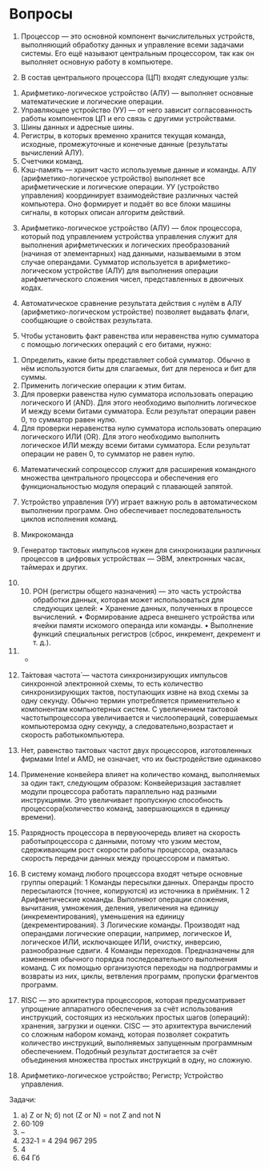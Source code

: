 # Вопросы
1. Процессор — это основной компонент вычислительных устройств, выполняющий обработку данных и управление всеми задачами системы. Его ещё называют центральным процессором, так как он выполняет основную работу в компьютере.

2. В состав центрального процессора (ЦП) входят следующие узлы:

1) Арифметико-логическое устройство (АЛУ) — выполняет основные математические и логические операции.
2) Управляющее устройство (УУ) — от него зависит согласованность работы компонентов ЦП и его связь с другими устройствами.
3) Шины данных и адресные шины.
4) Регистры, в которых временно хранится текущая команда, исходные, промежуточные и конечные данные (результаты вычислений АЛУ).
5) Счетчики команд.
6) Кэш-память — хранит часто используемые данные и команды.
АЛУ (арифметико-логическое устройство) выполняет все арифметические и логические операции.
УУ (устройство управления) координирует взаимодействие различных частей компьютера. Оно формирует и подаёт во все блоки машины сигналы, в которых описан алгоритм действий.

3. Арифметико-логическое устройство (АЛУ) — блок процессора, который под управлением устройства управления служит для выполнения арифметических и логических преобразований (начиная от элементарных) над данными, называемыми в этом случае операндами. Сумматор используется в арифметико-логическом устройстве (АЛУ) для выполнения операции арифметического сложения чисел, представленных в двоичных кодах.

4. Автоматическое сравнение результата действия с нулём в АЛУ (арифметико-логическом устройстве) позволяет выдавать флаги, сообщающие о свойствах результата.

5. Чтобы установить факт равенства или неравенства нулю сумматора с помощью логических операций с его битами, нужно: 

1) Определить, какие биты представляет собой сумматор. Обычно в нём используются биты для слагаемых, бит для переноса и бит для суммы. 
2) Применить логические операции к этим битам. 
3) Для проверки равенства нулю сумматора использовать операцию логического И (AND). Для этого необходимо выполнить логическое И между всеми битами сумматора. Если результат операции равен 0, то сумматор равен нулю. 
4) Для проверки неравенства нулю сумматора использовать операцию логического ИЛИ (OR). Для этого необходимо выполнить логическое ИЛИ между всеми битами сумматора. Если результат операции не равен 0, то сумматор не равен нулю.

6. Математический сопроцессор служит для расширения командного множества центрального процессора и обеспечения его функциональностью модуля операций с плавающей запятой.

7. Устройство управления (УУ) играет важную роль в автоматическом выполнении программ. Оно обеспечивает последовательность циклов исполнения команд.

8. Микрокоманда

9. Генератор тактовых импульсов нужен для синхронизации различных процессов в цифровых устройствах — ЭВМ, электронных часах, таймерах и других.

10. 10) РОН (регистры общего назначения) — это часть устройства обработки данных, которая может использоваться для следующих целей: 
 • Хранение данных, полученных в процессе вычислений. 
 • Формирование адреса внешнего устройства или ячейки памяти искомого операнда или команды. 
 • Выполнение функций специальных регистров (сброс, инкремент, декремент и т. д.). 

11. -

12. Та́ктовая частота́ — частота синхронизирующих импульсов синхронной электронной схемы, то есть количество синхронизирующих тактов, поступающих извне на вход схемы за одну секунду. Обычно термин употребляется применительно к компонентам компьютерных систем.
С увеличением тактовой частотыпроцессора увеличивается и числоопераций, совершаемых компьютеромза одну секунду, а следовательно,возрастает и скорость работыкомпьютера.

13. Нет, равенство тактовых частот двух процессоров, изготовленных фирмами Intel и AMD, не означает, что их быстродействие одинаково

14. Применение конвейера влияет на количество команд, выполняемых за один такт, следующим образом:
Конвейеризация заставляет модули процессора работать параллельно над разными инструкциями. Это увеличивает пропускную способность процессора(количество команд, завершающихся в единицу времени). 

15. Разрядность процессора в первуюочередь влияет на скорость работыпроцессора с данными, потому что узким местом, сдерживающим рост скорости работы процессора, оказалась скорость передачи данных между процессором и памятью.

16. В систему команд любого процессора входят четыре основные группы операций: 
 1 Команды пересылки данных. Операнды просто пересылаются (точнее, копируются) из источника в приёмник. 1
 2 Арифметические команды. Выполняют операции сложения, вычитания, умножения, деления, увеличения на единицу (инкрементирования), уменьшения на единицу (декрементирования). 
 3 Логические команды. Производят над операндами логические операции, например, логическое И, логическое ИЛИ, исключающее ИЛИ, очистку, инверсию, разнообразные сдвиги. 
 4 Команды переходов. Предназначены для изменения обычного порядка последовательного выполнения команд. С их помощью организуются переходы на подпрограммы и возвраты из них, циклы, ветвления программ, пропуски фрагментов программ. 

17. RISC — это архитектура процессоров, которая предусматривает упрощение аппаратного обеспечения за счёт использования инструкций, состоящих из нескольких простых шагов (операций): хранения, загрузки и оценки.
CISC — это архитектура вычислений со сложным набором команд, которая позволяет сократить количество инструкций, выполняемых запущенным программным обеспечением. Подобный результат достигается за счёт объединения множества простых инструкций в одну, но сложную.

18. Арифметико-логическое устройство;
Регистр;
Устройство управления.

Задачи:
1) а) Z or N;    б) not (Z or N) = not Z and not N 
2) 60⋅109 
3) – 
4) 232‐1 = 4 294 967 295 
5) 4 
6) 64 Гб
